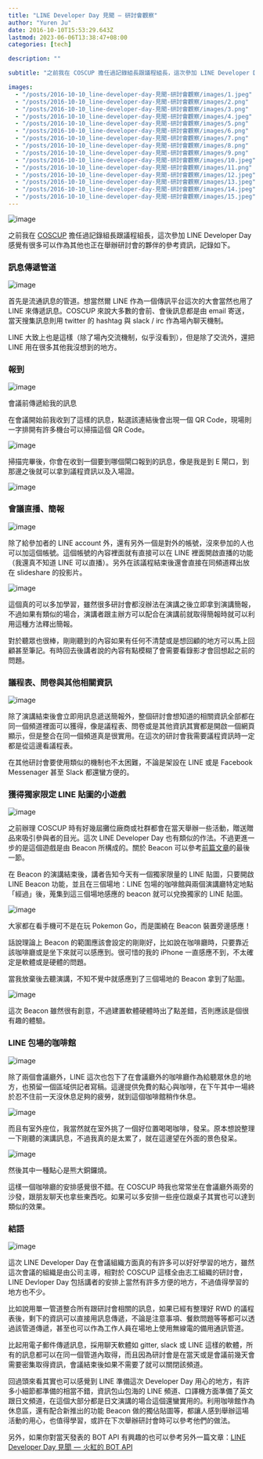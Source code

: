 ```yaml
---
title: "LINE Developer Day 見聞 — 研討會觀察"
author: "Yuren Ju"
date: 2016-10-10T15:53:29.643Z
lastmod: 2023-06-06T13:38:47+08:00
categories: [tech]

description: ""

subtitle: "之前我在 COSCUP 擔任過記錄組長跟議程組長，這次參加 LINE Developer Day 感覺有很多可以作為其他也正在舉辦研討會的夥伴的參考資訊，記錄如下。"

images:
  - "/posts/2016-10-10_line-developer-day-見聞-研討會觀察/images/1.jpeg"
  - "/posts/2016-10-10_line-developer-day-見聞-研討會觀察/images/2.png"
  - "/posts/2016-10-10_line-developer-day-見聞-研討會觀察/images/3.png"
  - "/posts/2016-10-10_line-developer-day-見聞-研討會觀察/images/4.jpeg"
  - "/posts/2016-10-10_line-developer-day-見聞-研討會觀察/images/5.png"
  - "/posts/2016-10-10_line-developer-day-見聞-研討會觀察/images/6.png"
  - "/posts/2016-10-10_line-developer-day-見聞-研討會觀察/images/7.png"
  - "/posts/2016-10-10_line-developer-day-見聞-研討會觀察/images/8.png"
  - "/posts/2016-10-10_line-developer-day-見聞-研討會觀察/images/9.png"
  - "/posts/2016-10-10_line-developer-day-見聞-研討會觀察/images/10.jpeg"
  - "/posts/2016-10-10_line-developer-day-見聞-研討會觀察/images/11.png"
  - "/posts/2016-10-10_line-developer-day-見聞-研討會觀察/images/12.jpeg"
  - "/posts/2016-10-10_line-developer-day-見聞-研討會觀察/images/13.jpeg"
  - "/posts/2016-10-10_line-developer-day-見聞-研討會觀察/images/14.jpeg"
  - "/posts/2016-10-10_line-developer-day-見聞-研討會觀察/images/15.jpeg"
---
```


![image](/posts/2016-10-10_line-developer-day-見聞-研討會觀察/images/1.jpeg#layoutTextWidth)

之前我在 [COSCUP](http://coscup.org/2016/) 擔任過記錄組長跟議程組長，這次參加 LINE Developer Day 感覺有很多可以作為其他也正在舉辦研討會的夥伴的參考資訊，記錄如下。

### 訊息傳遞管道

![image](/posts/2016-10-10_line-developer-day-見聞-研討會觀察/images/2.png#layoutTextWidth)

首先是流通訊息的管道。想當然爾 LINE 作為一個傳訊平台這次的大會當然也用了 LINE 來傳遞訊息。COSCUP 來說大多數的會前、會後訊息都是由 email 寄送，當天搜集訊息則用 twitter 的 hashtag 與 slack / irc 作為場內聊天機制。

LINE 大致上也是這樣（除了場內交流機制，似乎沒看到），但是除了交流外，還把 LINE 用在很多其他我沒想到的地方。

### 報到

![image](/posts/2016-10-10_line-developer-day-見聞-研討會觀察/images/3.png#layoutTextWidth)

會議前傳遞給我的訊息

在會議開始前我收到了這樣的訊息，點選該連結後會出現一個 QR Code，現場則一字排開有許多機台可以掃描這個 QR Code。

![image](/posts/2016-10-10_line-developer-day-見聞-研討會觀察/images/4.jpeg#layoutTextWidth)

掃描完畢後，你會在收到一個要到哪個閘口報到的訊息，像是我是到 E 閘口，到那邊之後就可以拿到議程資訊以及入場證。

![image](/posts/2016-10-10_line-developer-day-見聞-研討會觀察/images/5.png#layoutTextWidth)

### 會議直播、簡報

![image](/posts/2016-10-10_line-developer-day-見聞-研討會觀察/images/6.png#layoutTextWidth)

除了給參加者的 LINE account 外，還有另外一個是對外的帳號，沒來參加的人也可以加這個帳號。這個帳號的內容裡面就有直接可以在 LINE 裡面開啟直播的功能（我還真不知道 LINE 可以直播）。另外在該議程結束後還會直接在同頻道釋出放在 slideshare 的投影片。

![image](/posts/2016-10-10_line-developer-day-見聞-研討會觀察/images/7.png#layoutTextWidth)

這個真的可以多加學習，雖然很多研討會都沒辦法在演講之後立即拿到演講簡報，不過如果有類似的場合，演講者跟主辦方可以配合在演講前就取得簡報時就可以利用這種方法釋出簡報。

對於聽眾也很棒，剛剛聽到的內容如果有任何不清楚或是想回顧的地方可以馬上回顧甚至筆記。有時回去後講者說的內容有點模糊了會需要看錄影才會回想起之前的問題。

### 議程表、問卷與其他相關資訊

![image](/posts/2016-10-10_line-developer-day-見聞-研討會觀察/images/8.png#layoutTextWidth)

除了演講結束後會立即用訊息遞送簡報外，整個研討會想知道的相關資訊全部都在同一個頻道裡面可以獲得，像是議程表、問卷或是其他資訊其實都是開啟一個網頁顯示，但是整合在同一個頻道真是很實用。在這次的研討會我需要議程資訊時一定都是從這邊看議程表。

在其他研討會要使用類似的機制也不太困難，不論是架設在 LINE 或是 Facebook Messenager 甚至 Slack 都還蠻方便的。

### 獲得獨家限定 LINE 貼圖的小遊戲

![image](/posts/2016-10-10_line-developer-day-見聞-研討會觀察/images/9.png#layoutTextWidth)

之前辦理 COSCUP 時有好幾屆攤位廠商或社群都會在當天舉辦一些活動，贈送贈品來吸引參與者的目光。這次 LINE Developer Day 也有類似的作法。不過更進一步的是這個遊戲是由 Beacon 所構成的。關於 Beacon 可以參考[前篇文章](/posts/2016-10-04_line-developer-day-%E8%A6%8B%E8%81%9E-%E7%81%AB%E7%B4%85%E7%9A%84-bot-api/)的最後一節。

在 Beacon 的演講結束後，講者告知今天有一個獨家限量的 LINE 貼圖，只要開啟 LINE Beacon 功能，並且在三個場地：LINE 包場的咖啡館與兩個演講廳特定地點「經過」後，蒐集到這三個場地感應的 beacon 就可以兌換獨家的 LINE 貼圖。

![image](/posts/2016-10-10_line-developer-day-見聞-研討會觀察/images/10.jpeg#layoutTextWidth)

大家都在看手機可不是在玩 Pokemon Go，而是圍繞在 Beacon 裝置旁邊感應！

話說理論上 Beacon 的範圍應該會設定的剛剛好，比如說在咖啡廳時，只要靠近該咖啡廳或是坐下來就可以感應到。很可惜的我的 iPhone 一直感應不到，不太確定是軟體或是硬體的問題。

當我放棄後去聽演講，不知不覺中就感應到了三個場地的 Beacon 拿到了貼圖。

![image](/posts/2016-10-10_line-developer-day-見聞-研討會觀察/images/11.png#layoutTextWidth)

這次 Beacon 雖然很有創意，不過建置軟體硬體時出了點差錯，否則應該是個很有趣的體驗。

### LINE 包場的咖啡館

![image](/posts/2016-10-10_line-developer-day-見聞-研討會觀察/images/12.jpeg#layoutTextWidth)

除了兩個會議廳外，LINE 這次也包下了在會議廳外的咖啡廳作為給聽眾休息的地方，也預留一個區域供記者寫稿。這邊提供免費的點心與咖啡，在下午其中一場終於忍不住前一天沒休息足夠的疲勞，就到這個咖啡館稍作休息。

![image](/posts/2016-10-10_line-developer-day-見聞-研討會觀察/images/13.jpeg#layoutTextWidth)

而且有室外座位，我當然就在室外挑了一個好位置喝喝咖啡，發呆。原本想說整理一下剛聽的演講訊息，不過我真的是太累了，就在這邊望在外面的景色發呆。

![image](/posts/2016-10-10_line-developer-day-見聞-研討會觀察/images/14.jpeg#layoutTextWidth)

然後其中一種點心是熊大銅鑼燒。

這樣一個咖啡廳的安排感覺很不錯。在 COSCUP 時我也常常坐在會議廳外兩旁的沙發，跟朋友聊天也拿些東西吃。如果可以多安排一些座位跟桌子其實也可以達到類似的效果。

### 結語

![image](/posts/2016-10-10_line-developer-day-見聞-研討會觀察/images/15.jpeg#layoutTextWidth)

這次 LINE Developer Day 在會議組織方面真的有許多可以好好學習的地方，雖然這次會議的組織是由公司主導，相對於 COSCUP 這樣全由志工組織的研討會，LINE Devloper Day 包括講者的安排上當然有許多方便的地方，不過值得學習的地方也不少。

比如說用單一管道整合所有跟研討會相關的訊息，如果已經有整理好 RWD 的議程表後，剩下的資訊可以直接用訊息傳遞，不論是注意事項、餐飲問題等等都可以透過該管道傳遞，甚至也可以作為工作人員在場地上使用無線電的備用通訊管道。

比起用電子郵件傳遞訊息，採用聊天軟體如 gitter, slack 或 LINE 這樣的軟體，所有的訊息都可以在同一個管道內取得，而且因為研討會是在當天或是會議前幾天會需要密集取得資訊，會議結束後如果不需要了就可以關閉該頻道。

回過頭來看其實也可以感覺到 LINE 準備這次 Developer Day 用心的地方，有許多小細節都準備的相當不錯，資訊包山包海的 LINE 頻道、口譯機方面準備了英文跟日文頻道，在這個大部分都是日文演講的場合這個還蠻實用的。利用咖啡館作為休息區，還有配合新推出的功能 Beacon 做的獨佔貼圖等，都讓人感到舉辦這場活動的用心，也值得學習，或許在下次舉辦研討會時可以參考他們的做法。

另外，如果你對當天發表的 BOT API 有興趣的也可以參考另外一篇文章：[LINE Developer Day 見聞  —  火紅的 BOT API](/posts/2016-10-04_line-developer-day-%E8%A6%8B%E8%81%9E-%E7%81%AB%E7%B4%85%E7%9A%84-bot-api/)
